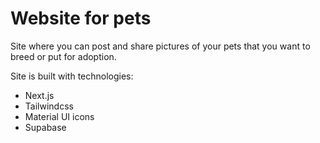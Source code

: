 # Website for pets

Site where you can post and share pictures of your pets that you want to breed or put for adoption.

Site is built with technologies:
- Next.js
- Tailwindcss
- Material UI icons
- Supabase
